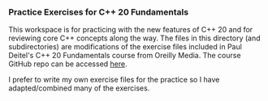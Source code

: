 ### Practice Exercises for C++ 20 Fundamentals

This workspace is for practicing with the new features of C++ 20 and for reviewing core C++ concepts along the way. The files in this directory (and subdirectories) are modifications of the exercise files included in Paul Deitel's C++ 20 Fundamentals course from Oreilly Media. The course GitHub repo can be accessed [here](https://github.com/pdeitel/CPlusPlus20FundamentalsLiveLessons).

I prefer to write my own exercise files for the practice so I have adapted/combined many of the exercises.